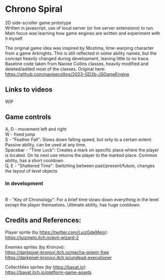 # Chrono Spiral
2D side-scroller game prototype
<br>Written in javascript, use of local server (or live server extensions) to run.
<br>Main focus was learning how game engines are written and experiment with it myself.

The original game idea was inspired by Mostima, time-warping character from a game Arknights.
This is still reflected in some ability names, but the concept heavily changed during development, leaving little to no trace.
Baseline code taken from Naoise Collins classes, heavily modified and deleted/added most of the classes.
Original here: https://github.com/naoisecollins/2023-GD2b-JSGameEngine

## Links to videos
WIP

## Game controls
A, D - movement left and right
<br>W - fixed jump
<br>S - "Feather Fall": Slows down falling speed, but only to a certain extent. Passive ability, can be used at any time.
<br>Spacebar - "Time Lock": Creates a mark on specific place where the player is located. On its next use returns the player to the marked place. Common ability, has a short cooldown.
<br>Q, E - "Shattered Time": Switching between past/present/future, changes the layout of level objects

### In development
<br>R - "Key of Chronology": For a brief time slows down everything in the level except the player themselves. Ultimate ability, has huge cooldown.


## Credits and References:
Player sprite (by https://twitter.com/LuizGdeMelo):
<br>https://luizmelo.itch.io/evil-wizard-2

Enemies sprites (by Kronovi): 
<br>https://darkpixel-kronovi.itch.io/mecha-golem-free
<br>https://darkpixel-kronovi.itch.io/undead-executioner

Collectibles sprites (by https://bayat.io):
<br>https://bayat.itch.io/platform-game-assets
